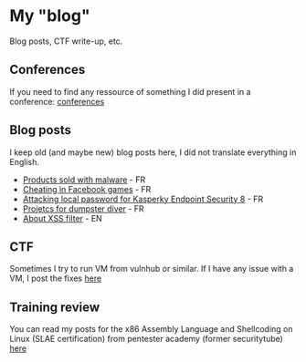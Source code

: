 # My "blog"
Blog posts, CTF write-up, etc.

## Conferences

If you need to find any ressource of something I did present in a conference: [conferences](slides.md)

## Blog posts

I keep old (and maybe new) blog posts here, I did not translate everything in English.

 * [Products sold with malware](malware/products-sold-with-malware.md) - FR
 * [Cheating in Facebook games](game/cheat-facebook-games.md) - FR
 * [Attacking local password for Kasperky Endpoint Security 8](passwords/kaspersky-endpoint-security-8.md) - FR
 * [Projetcs for dumpster diver](dumpster-diving/fr-project-list.md) - FR
 * [About XSS filter](web/about-xss-filter.md) - EN
 
## CTF

Sometimes I try to run VM from vulnhub or similar. If I have any issue with a VM, I post the fixes [here](ctf-write-up/public-vm)

## Training review

You can read my posts for the x86 Assembly Language and Shellcoding on Linux (SLAE certification) from pentester academy (former securitytube) [here](certifications/SLAE)

